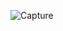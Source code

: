 ![Capture](https://user-images.githubusercontent.com/82975802/139927322-c2f421f2-97f8-4ca2-a63f-6e99e1b0eb3f.PNG)
